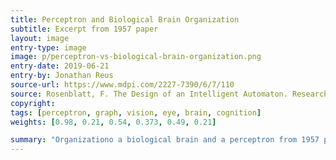 ```yaml
---
title: Perceptron and Biological Brain Organization
subtitle: Excerpt from 1957 paper
layout: image
entry-type: image
image: p/perceptron-vs-biological-brain-organization.png
entry-date: 2019-06-21
entry-by: Jonathan Reus
source-url: https://www.mdpi.com/2227-7390/6/7/110
source: Rosenblatt, F. The Design of an Intelligent Automaton. Research Trends 1958,VI, 1–7. (referenced in Seising, Rudolf. "The Emergence of Fuzzy Sets in the Decade of the Perceptron—Lotfi A. Zadeh’s and Frank Rosenblatt’s Research Work on Pattern Classification." Mathematics 6.7 (2018) 110.)
copyright:
tags: [perceptron, graph, vision, eye, brain, cognition]
weights: [0.98, 0.21, 0.54, 0.373, 0.49, 0.21]

summary: "Organizationo a biological brain and a perceptron from 1957 publication by Frank Rosenblatt."
---
```

